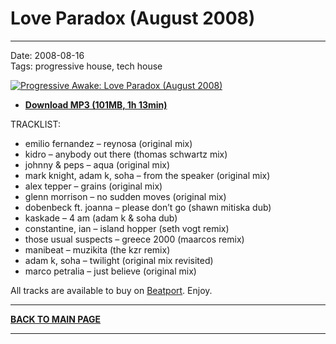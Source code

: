 # Love Paradox (August 2008) 

----

Date: 2008-08-16  
Tags: progressive house, tech house  

[![Progressive Awake: Love Paradox (August 2008)](https://drive.google.com/uc?export=download&id=0B1aIvu0NI6o4ellla1dQbzBaQXM)](https://1drv.ms/u/s!Alo3H0XlzdZxgWNOtiXnzGafxvwl?e=zp0Cn2)  

* [**Download MP3 (101MB, 1h 13min)**](https://1drv.ms/u/s!Alo3H0XlzdZxgWNOtiXnzGafxvwl?e=zp0Cn2)  

TRACKLIST:  

* emilio fernandez – reynosa (original mix)
* kidro – anybody out there (thomas schwartz mix)
* johnny & peps – aqua (original mix)
* mark knight, adam k, soha – from the speaker (original mix)
* alex tepper – grains (original mix)
* glenn morrison – no sudden moves (original mix)
* dobenbeck ft. joanna – please don’t go (shawn mitiska dub)
* kaskade – 4 am (adam k & soha dub)
* constantine, ian – island hopper (seth vogt remix)
* those usual suspects – greece 2000 (maarcos remix)
* manibeat – muzikita (the kzr remix)
* adam k, soha – twilight (original mix revisited)
* marco petralia – just believe (original mix)

All tracks are available to buy on <a href="http://beatport.com" target="_blank">Beatport</a>.
Enjoy.

----

[**BACK TO MAIN PAGE**](./README.md)

---- 
